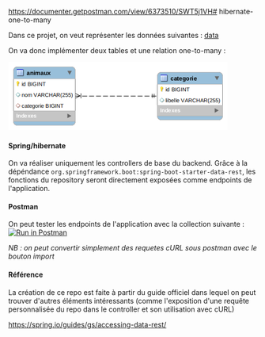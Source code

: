 https://documenter.getpostman.com/view/6373510/SWT5j1VH# hibernate-one-to-many


Dans ce projet, on veut représenter les données suivantes :
[data](data.csv)

On va donc implémenter deux tables et une relation one-to-many :

![eer](eer.png)

#### Spring/hibernate

On va réaliser uniquement les controllers de base du backend. Grâce à la dépéndance `org.springframework.boot:spring-boot-starter-data-rest`, les fonctions du repository seront directement exposées comme endpoints de l'application.

#### Postman

On peut tester les endpoints de l'application avec la collection suivante : 
[![Run in Postman](https://run.pstmn.io/button.svg)](https://documenter.getpostman.com/view/6373510/SWT5j1VH?version=latest)

*NB : on peut convertir simplement des requetes cURL sous postman avec le bouton import*

#### Référence

La création de ce repo est faite à partir du guide officiel dans lequel on peut trouver d'autres éléments intéressants (comme l'exposition d'une requête personnalisée du repo dans le controller et son utilisation avec cURL)

<https://spring.io/guides/gs/accessing-data-rest/>

